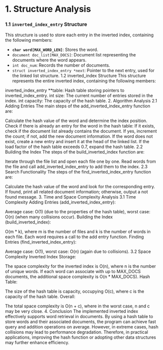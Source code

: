 # 1. Structure Analysis
### 1.1 `inverted_index_entry` Structure
This structure is used to store each entry in the inverted index, containing the following members:

- **`char word[MAX_WORD_LEN]`**: Stores the word.
- `document doc_list[MAX_DOCS]`: Document list representing the documents where the word appears.
- `int doc_num`: Records the number of documents.
- `struct inverted_index_entry *next`: Pointer to the next entry, used for the linked list structure.
1.2 inverted_index Structure
This structure represents the entire inverted index, containing the following members:

inverted_index_entry **table: Hash table storing pointers to inverted_index_entry.
int size: The current number of entries stored in the index.
int capacity: The capacity of the hash table.
2. Algorithm Analysis
2.1 Adding Entries
The main steps of the add_inverted_index_entry function are:

Calculate the hash value of the word and determine the index position.
Check if there is already an entry for the word in the hash table:
If it exists, check if the document list already contains the document. If yes, increment the count; if not, add the new document information.
If the word does not exist, create a new entry and insert it at the head of the linked list.
If the load factor of the hash table exceeds 0.7, expand the hash table.
2.2 Building the Index
The steps of the build_inverted_index function are:

Iterate through the file list and open each file one by one.
Read words from the file and call add_inverted_index_entry to add them to the index.
2.3 Search Functionality
The steps of the find_inverted_index_entry function are:

Calculate the hash value of the word and look for the corresponding entry.
If found, print all related document information; otherwise, output a not found message.
3. Time and Space Complexity Analysis
3.1 Time Complexity
Adding Entries (add_inverted_index_entry):

Average case: O(1) (due to the properties of the hash table), worst case: O(n) (when many collisions occur).
Building the Index (build_inverted_index):

O(m * k), where m is the number of files and k is the number of words in each file. Each word requires a call to the add entry function.
Finding Entries (find_inverted_index_entry):

Average case: O(1), worst case: O(n) (again due to collisions).
3.2 Space Complexity
Inverted Index Storage:

The space complexity for the inverted index is O(n), where n is the number of unique words. If each word can associate with up to MAX_DOCS documents, the additional space complexity is O(n * MAX_DOCS).
Hash Table:

The size of the hash table is capacity, occupying O(c), where c is the capacity of the hash table.
Overall:

The total space complexity is O(n + c), where in the worst case, n and c may be very close.
4. Conclusion
The implemented inverted index effectively supports word retrieval in documents. By using a hash table to store words and their associated documents, the program can achieve fast query and addition operations on average. However, in extreme cases, hash collisions may lead to performance degradation. Therefore, in practical applications, improving the hash function or adopting other data structures may further enhance efficiency.
